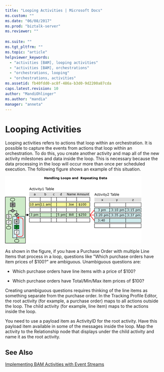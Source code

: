 ```yaml
---
title: "Looping Activities | Microsoft Docs"
ms.custom: ""
ms.date: "06/08/2017"
ms.prod: "biztalk-server"
ms.reviewer: ""

ms.suite: ""
ms.tgt_pltfrm: ""
ms.topic: "article"
helpviewer_keywords: 
  - "activities [BAM], looping activities"
  - "activities [BAM], orchestrations"
  - "orchestrations, looping"
  - "orchestrations, activities"
ms.assetid: fb40fdd0-ac8f-486a-b3d0-9d2200a87cda
caps.latest.revision: 10
author: "MandiOhlinger"
ms.author: "mandia"
manager: "anneta"
---
```

# Looping Activities
Looping activities refers to actions that loop within an orchestration. It is possible to capture the events from actions that loop within an orchestration. To do this, you create another activity and map all of the new activity milestones and data inside the loop. This is necessary because the data processing in the loop will occur more than once per scheduled execution. The following figure shows an example of this situation.  
  
 ![](../core/media/handlingloops2.gif "handlingloops2")  
  
 As shown in the figure, if you have a Purchase Order with multiple Line Items that process in a loop, questions like "Which purchase orders have item prices of $100?" are ambiguous. Unambiguous questions are:  
  
-   Which purchase orders have line items with a price of $100?  
  
-   Which purchase orders have Total/Min/Max item prices of $100?  
  
 Creating unambiguous questions requires thinking of the line items as something separate from the purchase order. In the Tracking Profile Editor, the root activity (for example, a purchase order) maps to all actions outside the loop. The child activity (for example, line item) maps to the actions inside the loop.  
  
 You need to use a payload item as ActivityID for the root activity. Have this payload item available in some of the messages inside the loop. Map the activity to the Relationship node that displays under the child activity and name it as the root activity.  
  
## See Also  
 [Implementing BAM Activities with Event Streams](../core/implementing-bam-activities-with-event-streams.md)